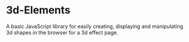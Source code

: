 # 3d-Elements
A basic JavaScript library for easily creating, displaying and manipulating 3d shapes in the browser for a 3d effect page.
